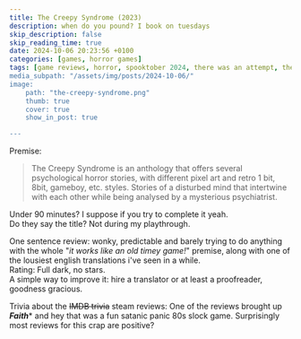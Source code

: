 ```yaml
---
title: The Creepy Syndrome (2023)
description: when do you pound? I book on tuesdays
skip_description: false
skip_reading_time: true
date: 2024-10-06 20:23:56 +0100
categories: [games, horror games]
tags: [game reviews, horror, spooktober 2024, there was an attempt, they don't say the title]
media_subpath: "/assets/img/posts/2024-10-06/"
image:
    path: "the-creepy-syndrome.png"
    thumb: true
    cover: true
    show_in_post: true

---
```

<span class="reviewsection">Premise:</span>
> The Creepy Syndrome is an anthology that offers several psychological horror stories, with different pixel art and retro 1 bit, 8bit, gameboy, etc. styles. Stories of a disturbed mind that intertwine with each other while being analysed by a mysterious psychiatrist.

<span class="reviewsection">Under 90 minutes?</span> I suppose if you try to complete it yeah.<br/>
<span class="reviewsection">Do they say the title?</span> Not during my playthrough.

<span class="reviewsection">One sentence review:</span> wonky, predictable and barely trying to do anything with the whole "*it works like an old timey game!*" premise, along with one of the lousiest english translations i've seen in a while.<br/>
<span class="reviewsection">Rating:</span> Full dark, no stars.<br/>
<span class="reviewsection">A simple way to improve it:</span> hire a translator or at least a proofreader, goodness gracious.

<span class="reviewsection">Trivia about the ~~IMDB trivia~~ steam reviews:</span>
One of the reviews brought up ***Faith**** and hey that was a fun satanic panic 80s slock game. Surprisingly most reviews for this crap are positive?